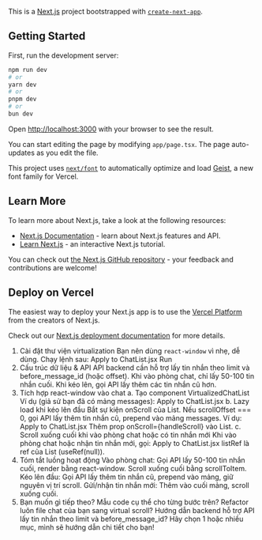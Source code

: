 This is a [Next.js](https://nextjs.org) project bootstrapped with [`create-next-app`](https://nextjs.org/docs/app/api-reference/cli/create-next-app).

## Getting Started

First, run the development server:

```bash
npm run dev
# or
yarn dev
# or
pnpm dev
# or
bun dev
```

Open [http://localhost:3000](http://localhost:3000) with your browser to see the result.

You can start editing the page by modifying `app/page.tsx`. The page auto-updates as you edit the file.

This project uses [`next/font`](https://nextjs.org/docs/app/building-your-application/optimizing/fonts) to automatically optimize and load [Geist](https://vercel.com/font), a new font family for Vercel.

## Learn More

To learn more about Next.js, take a look at the following resources:

- [Next.js Documentation](https://nextjs.org/docs) - learn about Next.js features and API.
- [Learn Next.js](https://nextjs.org/learn) - an interactive Next.js tutorial.

You can check out [the Next.js GitHub repository](https://github.com/vercel/next.js) - your feedback and contributions are welcome!

## Deploy on Vercel

The easiest way to deploy your Next.js app is to use the [Vercel Platform](https://vercel.com/new?utm_medium=default-template&filter=next.js&utm_source=create-next-app&utm_campaign=create-next-app-readme) from the creators of Next.js.

Check out our [Next.js deployment documentation](https://nextjs.org/docs/app/building-your-application/deploying) for more details.



<!-- doc improve -->
1. Cài đặt thư viện virtualization
Bạn nên dùng `react-window` vì nhẹ, dễ dùng.
Chạy lệnh sau:
Apply to ChatList.jsx
Run
2. Cấu trúc dữ liệu & API
API backend cần hỗ trợ lấy tin nhắn theo limit và before_message_id (hoặc offset).
Khi vào phòng chat, chỉ lấy 50-100 tin nhắn cuối.
Khi kéo lên, gọi API lấy thêm các tin nhắn cũ hơn.
3. Tích hợp react-window vào chat
a. Tạo component VirtualizedChatList
Ví dụ (giả sử bạn đã có mảng messages):
Apply to ChatList.jsx
b. Lazy load khi kéo lên đầu
Bắt sự kiện onScroll của List.
Nếu scrollOffset === 0, gọi API lấy thêm tin nhắn cũ, prepend vào mảng messages.
Ví dụ:
Apply to ChatList.jsx
Thêm prop onScroll={handleScroll} vào List.
c. Scroll xuống cuối khi vào phòng chat hoặc có tin nhắn mới
Khi vào phòng chat hoặc nhận tin nhắn mới, gọi:
Apply to ChatList.jsx
listRef là ref của List (useRef(null)).
4. Tóm tắt luồng hoạt động
Vào phòng chat:
Gọi API lấy 50-100 tin nhắn cuối, render bằng react-window.
Scroll xuống cuối bằng scrollToItem.
Kéo lên đầu:
Gọi API lấy thêm tin nhắn cũ, prepend vào mảng, giữ nguyên vị trí scroll.
Gửi/nhận tin nhắn mới:
Thêm vào cuối mảng, scroll xuống cuối.
5. Bạn muốn gì tiếp theo?
Mẫu code cụ thể cho từng bước trên?
Refactor luôn file chat của bạn sang virtual scroll?
Hướng dẫn backend hỗ trợ API lấy tin nhắn theo limit và before_message_id?
Hãy chọn 1 hoặc nhiều mục, mình sẽ hướng dẫn chi tiết cho bạn!